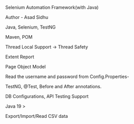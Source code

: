 Selenium Automation Framework(with Java)

Author - Asad Sidhu

Java, Selenium, TestNG

Maven, POM

Thread Local Support → Thread Safety

Extent Report

Page Object Model

Read the username and password from Config.Properties-

TestNG, @Test, Before and After annotations.

DB Configurations, API Testing Support

Java 19 >

Export/Import/Read CSV data
